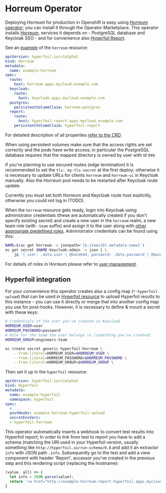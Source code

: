 # Horreum Operator

Deploying Horreum for production in Openshift is easy using [Horreum operator](https://github.com/Hyperfoil/horreum-operator); you can install it through the Operator Marketplace. This operator installs [Horreum](https://github.com/Hyperfoil/Horreum), services it depends on - PostgreSQL database and Keycloak SSO - and for convenience also [Hyperfoil Report](https://github.com/Hyperfoil/report).

See an [example](https://github.com/Hyperfoil/horreum-operator/tree/master/deploy/crds/hyperfoil.io_v1alpha1_horreum_cr.yaml) of the `horreum` resource:

```yaml
apiVersion: hyperfoil.io/v1alpha1
kind: Horreum
metadata:
  name: example-horreum
spec:
  route:
    host: horreum.apps.mycloud.example.com
  keycloak:
    route:
      host: keycloak.apps.mycloud.example.com
  postgres:
    persistentVolumeClaim: horreum-postgres
  report:
    route:
      host: hyperfoil-report.apps.mycloud.example.com
    persistentVolumeClaim: hyperfoil-report
```

For detailed description of all properties [refer to the CRD](https://github.com/Hyperfoil/horreum-operator/tree/master/deploy/olm-catalog/horreum-operator/0.1.0/hyperfoil.io_horreums_crd.yaml).

When using persistent volumes make sure that the access rights are set correctly and the pods have write access; in particular the PostgreSQL database requires that the mapped directory is owned by user with id `999`.

If you're planning to use secured routes (edge termination) it is recommended to set the `tls: my-tls-secret` at the first deploy; otherwise it is necessary to update URLs for clients `horreum` and `horreum-ui` in Keycloak manually. Also the Horreum pod needs to be restarted after Keycloak route update.

Currently you must set both Horreum and Keycloak route host explicitly, otherwise you could not log in (TODO).

When the `horreum` resource gets ready, login into Keycloak using administrator credentials (these are automatically created if you don't specify existing secret) and create a new user in the `horreum` realm, a new team role (with `-team` suffix) and assign it to the user along with [other appropriate predefined roles](user_management.html). Administrator credentials can be found using this:

```sh
NAME=$(oc get horreum -o jsonpath='{$.items[0].metadata.name}')
oc get secret $NAME-keycloak-admin -o json | \
    jq '{ user: .data.user | @base64d, password: .data.password | @base64d }'
```

For details of roles in Horreum please refer to [user management](./user_management.html).

## Hyperfoil integration

For your convenience this operator creates also a config map (`*-hyperfoil-upload`) that can be used in [Hyperfoil resource](https://github.com/Hyperfoil/hyperfoil-operator) to upload Hyperfoil results to this instance - you can use it directly or merge that into another config map you use for post-hooks. However, it is necessary to define & mount a secret with these keys:

```sh
# Credentials of the user you've created in Keycloak
HORREUM_USER=user
HORREUM_PASSWORD=password
# Role for the team the user belongs to (something you've created)
HORREUM_GROUP=engineers-team

oc create secret generic hyperfoil-horreum \
    --from-literal=HORREUM_USER=$HORREUM_USER \
    --from-literal=HORREUM_PASSWORD=$HORREUM_PASSWORD \
    --from-literal=HORREUM_GROUP=$HORREUM_GROUP \
```

Then set it up in the `hyperfoil` resource:

```yaml
apiVersion: hyperfoil.io/v1alpha1
kind: Hyperfoil
metadata:
  name: example-hyperfoil
  namespace: hyperfoil
spec:
  # ...
  postHooks: example-horreum-hyperfoil-upload
  secretEnvVars:
  - hyperfoil-horreum
```

This operator automatically inserts a webhook to convert test results into Hyperfoil report; In order to link from test to report you have to add a schema (matching the URI used in your Hyperfoil version, usually something like `http://hyperfoil.io/run-schema/0.8` and add it an extractor `info` with JSON path `.info`. Subsequently go to the test and add a view component with header 'Report', accessor you've created in the previous step and this rendering script (replacing the hostname):

```js
(value, all) => {
  let info = JSON.parse(value);
  return '<a href="http://example-horreum-report-hyperfoil.apps.mycloud.example.com/' + all.id + '-' + info.id +'-' + info.benchmark + '.html" target=_blank>Show</a>'
}
```
